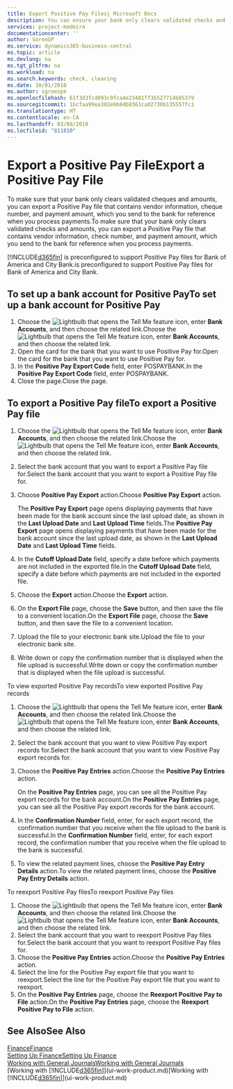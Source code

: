 ```yaml
---
title: Export Positive Pay Files| Microsoft Docs
description: You can ensure your bank only clears validated checks and amounts by exporting a Positive Pay file that contains vendor and payment information.
services: project-madeira
documentationcenter: ''
author: SorenGP
ms.service: dynamics365-business-central
ms.topic: article
ms.devlang: na
ms.tgt_pltfrm: na
ms.workload: na
ms.search.keywords: check, clearing
ms.date: 10/01/2018
ms.author: sgroespe
ms.openlocfilehash: 61f3d3fcd093c9fca4e23481ff3b527714b85379
ms.sourcegitcommit: 1bcfaa99ea302e6b84b8361ca02730b135557fc1
ms.translationtype: HT
ms.contentlocale: en-CA
ms.lasthandoff: 03/08/2019
ms.locfileid: "811810"
---
```

# <a name="export-a-positive-pay-file"></a><span data-ttu-id="0884f-103">Export a Positive Pay File</span><span class="sxs-lookup"><span data-stu-id="0884f-103">Export a Positive Pay File</span></span>
<span data-ttu-id="0884f-104">To make sure that your bank only clears validated cheques and amounts, you can export a Positive Pay file that contains vendor information, cheque number, and payment amount, which you send to the bank for reference when you process payments.</span><span class="sxs-lookup"><span data-stu-id="0884f-104">To make sure that your bank only clears validated checks and amounts, you can export a Positive Pay file that contains vendor information, check number, and payment amount, which you send to the bank for reference when you process payments.</span></span>

[!INCLUDE[d365fin](includes/d365fin_md.md)] <span data-ttu-id="0884f-105">is preconfigured to support Positive Pay files for Bank of America and City Bank.</span><span class="sxs-lookup"><span data-stu-id="0884f-105">is preconfigured to support Positive Pay files for Bank of America and City Bank.</span></span>

## <a name="to-set-up-a-bank-account-for-positive-pay"></a><span data-ttu-id="0884f-106">To set up a bank account for Positive Pay</span><span class="sxs-lookup"><span data-stu-id="0884f-106">To set up a bank account for Positive Pay</span></span>
1. <span data-ttu-id="0884f-107">Choose the ![Lightbulb that opens the Tell Me feature](media/ui-search/search_small.png "Tell me what you want to do") icon, enter **Bank Accounts**, and then choose the related link.</span><span class="sxs-lookup"><span data-stu-id="0884f-107">Choose the ![Lightbulb that opens the Tell Me feature](media/ui-search/search_small.png "Tell me what you want to do") icon, enter **Bank Accounts**, and then choose the related link.</span></span>
2. <span data-ttu-id="0884f-108">Open the card for the bank that you want to use Positive Pay for.</span><span class="sxs-lookup"><span data-stu-id="0884f-108">Open the card for the bank that you want to use Positive Pay for.</span></span>
3. <span data-ttu-id="0884f-109">In the **Positive Pay Export Code** field, enter POSPAYBANK.</span><span class="sxs-lookup"><span data-stu-id="0884f-109">In the **Positive Pay Export Code** field, enter POSPAYBANK.</span></span>
4. <span data-ttu-id="0884f-110">Close the page.</span><span class="sxs-lookup"><span data-stu-id="0884f-110">Close the page.</span></span>

## <a name="to-export-a-positive-pay-file"></a><span data-ttu-id="0884f-111">To export a Positive Pay file</span><span class="sxs-lookup"><span data-stu-id="0884f-111">To export a Positive Pay file</span></span>
1. <span data-ttu-id="0884f-112">Choose the ![Lightbulb that opens the Tell Me feature](media/ui-search/search_small.png "Tell me what you want to do") icon, enter **Bank Accounts**, and then choose the related link.</span><span class="sxs-lookup"><span data-stu-id="0884f-112">Choose the ![Lightbulb that opens the Tell Me feature](media/ui-search/search_small.png "Tell me what you want to do") icon, enter **Bank Accounts**, and then choose the related link.</span></span>
2. <span data-ttu-id="0884f-113">Select the bank account that you want to export a Positive Pay file for.</span><span class="sxs-lookup"><span data-stu-id="0884f-113">Select the bank account that you want to export a Positive Pay file for.</span></span>
3. <span data-ttu-id="0884f-114">Choose **Positive Pay Export** action.</span><span class="sxs-lookup"><span data-stu-id="0884f-114">Choose **Positive Pay Export** action.</span></span>

    <span data-ttu-id="0884f-115">The **Positive Pay Export** page opens displaying payments that have been made for the bank account since the last upload date, as shown in the **Last Upload Date** and **Last Upload Time** fields.</span><span class="sxs-lookup"><span data-stu-id="0884f-115">The **Positive Pay Export** page opens displaying payments that have been made for the bank account since the last upload date, as shown in the **Last Upload Date** and **Last Upload Time** fields.</span></span>
4. <span data-ttu-id="0884f-116">In the **Cutoff Upload Date** field, specify a date before which payments are not included in the exported file.</span><span class="sxs-lookup"><span data-stu-id="0884f-116">In the **Cutoff Upload Date** field, specify a date before which payments are not included in the exported file.</span></span>
5. <span data-ttu-id="0884f-117">Choose the **Export** action.</span><span class="sxs-lookup"><span data-stu-id="0884f-117">Choose the **Export** action.</span></span>
6. <span data-ttu-id="0884f-118">On the **Export File** page, choose the **Save** button, and then save the file to a convenient location.</span><span class="sxs-lookup"><span data-stu-id="0884f-118">On the **Export File** page, choose the **Save** button, and then save the file to a convenient location.</span></span>
7. <span data-ttu-id="0884f-119">Upload the file to your electronic bank site.</span><span class="sxs-lookup"><span data-stu-id="0884f-119">Upload the file to your electronic bank site.</span></span>
8. <span data-ttu-id="0884f-120">Write down or copy the confirmation number that is displayed when the file upload is successful.</span><span class="sxs-lookup"><span data-stu-id="0884f-120">Write down or copy the confirmation number that is displayed when the file upload is successful.</span></span>

<span data-ttu-id="0884f-121">To view exported Positive Pay records</span><span class="sxs-lookup"><span data-stu-id="0884f-121">To view exported Positive Pay records</span></span>

1. <span data-ttu-id="0884f-122">Choose the ![Lightbulb that opens the Tell Me feature](media/ui-search/search_small.png "Tell me what you want to do") icon, enter **Bank Accounts**, and then choose the related link.</span><span class="sxs-lookup"><span data-stu-id="0884f-122">Choose the ![Lightbulb that opens the Tell Me feature](media/ui-search/search_small.png "Tell me what you want to do") icon, enter **Bank Accounts**, and then choose the related link.</span></span>
2. <span data-ttu-id="0884f-123">Select the bank account that you want to view Positive Pay export records for.</span><span class="sxs-lookup"><span data-stu-id="0884f-123">Select the bank account that you want to view Positive Pay export records for.</span></span>
3. <span data-ttu-id="0884f-124">Choose the **Positive Pay Entries** action.</span><span class="sxs-lookup"><span data-stu-id="0884f-124">Choose the **Positive Pay Entries** action.</span></span>

    <span data-ttu-id="0884f-125">On the **Positive Pay Entries** page, you can see all the Positive Pay export records for the bank account.</span><span class="sxs-lookup"><span data-stu-id="0884f-125">On the **Positive Pay Entries** page, you can see all the Positive Pay export records for the bank account.</span></span>
4. <span data-ttu-id="0884f-126">In the **Confirmation Number** field, enter, for each export record, the confirmation number that you receive when the file upload to the bank is successful.</span><span class="sxs-lookup"><span data-stu-id="0884f-126">In the **Confirmation Number** field, enter, for each export record, the confirmation number that you receive when the file upload to the bank is successful.</span></span>
5. <span data-ttu-id="0884f-127">To view the related payment lines, choose the **Positive Pay Entry Details** action.</span><span class="sxs-lookup"><span data-stu-id="0884f-127">To view the related payment lines, choose the **Positive Pay Entry Details** action.</span></span>

<span data-ttu-id="0884f-128">To reexport Positive Pay files</span><span class="sxs-lookup"><span data-stu-id="0884f-128">To reexport Positive Pay files</span></span>

1. <span data-ttu-id="0884f-129">Choose the ![Lightbulb that opens the Tell Me feature](media/ui-search/search_small.png "Tell me what you want to do") icon, enter **Bank Accounts**, and then choose the related link.</span><span class="sxs-lookup"><span data-stu-id="0884f-129">Choose the ![Lightbulb that opens the Tell Me feature](media/ui-search/search_small.png "Tell me what you want to do") icon, enter **Bank Accounts**, and then choose the related link.</span></span>
2. <span data-ttu-id="0884f-130">Select the bank account that you want to reexport Positive Pay files for.</span><span class="sxs-lookup"><span data-stu-id="0884f-130">Select the bank account that you want to reexport Positive Pay files for.</span></span>
3. <span data-ttu-id="0884f-131">Choose the **Positive Pay Entries** action.</span><span class="sxs-lookup"><span data-stu-id="0884f-131">Choose the **Positive Pay Entries** action.</span></span>
4. <span data-ttu-id="0884f-132">Select the line for the Positive Pay export file that you want to reexport.</span><span class="sxs-lookup"><span data-stu-id="0884f-132">Select the line for the Positive Pay export file that you want to reexport.</span></span>
5. <span data-ttu-id="0884f-133">On the **Positive Pay Entries** page, choose the **Reexport Positive Pay to File** action.</span><span class="sxs-lookup"><span data-stu-id="0884f-133">On the **Positive Pay Entries** page, choose the **Reexport Positive Pay to File** action.</span></span>

## <a name="see-also"></a><span data-ttu-id="0884f-134">See Also</span><span class="sxs-lookup"><span data-stu-id="0884f-134">See Also</span></span>
[<span data-ttu-id="0884f-135">Finance</span><span class="sxs-lookup"><span data-stu-id="0884f-135">Finance</span></span>](finance.md)  
[<span data-ttu-id="0884f-136">Setting Up Finance</span><span class="sxs-lookup"><span data-stu-id="0884f-136">Setting Up Finance</span></span>](finance-setup-finance.md)  
[<span data-ttu-id="0884f-137">Working with General Journals</span><span class="sxs-lookup"><span data-stu-id="0884f-137">Working with General Journals</span></span>](ui-work-general-journals.md)  
<span data-ttu-id="0884f-138">[Working with [!INCLUDE[d365fin](includes/d365fin_md.md)]](ui-work-product.md)</span><span class="sxs-lookup"><span data-stu-id="0884f-138">[Working with [!INCLUDE[d365fin](includes/d365fin_md.md)]](ui-work-product.md)</span></span>
